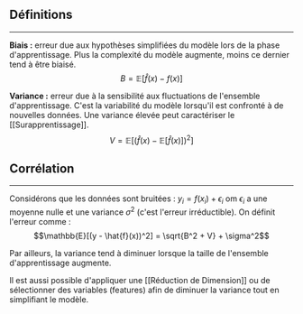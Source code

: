 

## Définitions

<hr>

**Biais :** erreur due aux hypothèses simplifiées du modèle lors de la phase d'apprentissage. Plus la complexité du modèle augmente, moins ce dernier tend à être biaisé.
$$B = \mathbb{E}[\hat{f}(x) - f(x)]$$

**Variance :** erreur due à la sensibilité aux fluctuations de l'ensemble d'apprentissage. C'est la variabilité du modèle lorsqu'il est confronté à de nouvelles données. Une variance élevée peut caractériser le [[Surapprentissage]].
$$V = \mathbb{E}[(\hat{f}(x) - \mathbb{E}[\hat{f}(x)])^2]$$


## Corrélation

<hr>

Considérons que les données sont bruitées : $y_i = f(x_i) + \epsilon_i$ om $\epsilon_i$ a une moyenne nulle et une variance $\sigma^2$ (c'est l'erreur irréductible). On définit l'erreur comme :
$$\mathbb{E}[(y - \hat{f}(x))^2] = \sqrt{B^2 + V} + \sigma^2$$

Par ailleurs, la variance tend à diminuer lorsque la taille de l'ensemble d'apprentissage augmente.

Il est aussi possible d'appliquer une [[Réduction de Dimension]] ou de sélectionner des variables (features) afin de diminuer la variance tout en simplifiant le modèle.